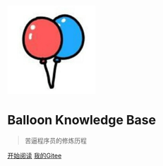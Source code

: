 ![logo](img/logo.png)

# Balloon Knowledge Base

> 苦逼程序员的修炼历程



[开始阅读](README.md)
[我的Gitee](https://gitee.com/xingenhi)